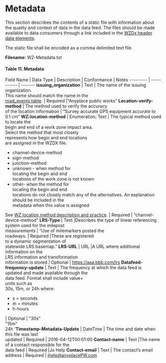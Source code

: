 # Metadata
This section describes the contents of a static file with information about the quality and context of data in the data feed. The files should be made available to data consumers through a link included in the [WZDx header data elements](https://github.com/usdot-jpo-ode/jpo-wzdx/blob/master/data-tables/wzdx-header-data.md).

The static file shall be encoded as a comma delimited text file.

**Filename:** WZ-Metadata.txt

#### Table 11. Metadata
Field Name | Data Type | Description | Conformance | Notes
--------- | ----------- | -------
**issuing_organization** | Text | The name of the issuing organization.<br>This name should match the name in the<br>[road_events table](https://github.com/usdot-jpo-ode/jpo-wzdx/blob/v2editorial/data-tables/road_events.md). | Required |“Anyplace public works”
**Location-verify-method** | The method used to verify the accuracy<br>of the location information | “Survey accurate GPS equipment accurate to 0.1 cm”
**WZ-location-method** | Enumeration; Text | The typical method used to locate the<br>begin and end of a work zone impact area.<br>Select the method that most closely<br>represents how begin and end locations<br>are assigned in the WZDX file.<ul><li>channel-device-method</li><li>sign-method</li><li>junction-method</li><li>unknown - when method for<br>locating the begin and end<br>locations of the work zone is not known</li><li>other- when the method for<br>locating the begin and end<br>locations do not closely match any of the alternatives. An explanation<br>should be included in the<br>metadata when this value is assigned</li></ul>See [WZ location method description and practice](https://github.com/usdot-jpo-ode/jpo-wzdx/blob/v2editorial/sample-files/README.md#wz-location-method-description-and-practices). | Required | “channel-device-method”
**LRS-Type** | Text |Describes the type of linear referencing<br>system used for the milepost<br>measurements | “Use of milemarkers posted the<br>roadways. | Required |These are registered<br>to a dynamic segmentation of<br>statewide LRS basemap.” 
**LRS-URL** | URL |A URL where additional information on the<br>LRS information and transformation<br>information is stored | Optional | https://aaa.bbb.com/lrs
**Datafeed-frequency-update** | Text | The frequency at which the data feed is<br>updated and made available through the<br>data feed. Format shall include value+<br>units such as<br>30s, 15m, or 24h where:<ul><li>s = seconds</li><li>m = minutes</li><li>h-hours</li></ul> | Optional | "30s"<br>"15m"<br>24h
'**Timestamp-Metadata-Update** | DateTime | The time and date when this file was last<br>updated | Required | 2016-04-12T00:01:00
**Contact-name** | Text |The name of a contact responsible for the<br>data feed | Required |Jo Help
**Contact-email** | Text | The contact’s email address | Required | jhelp@anyplacePW.com
